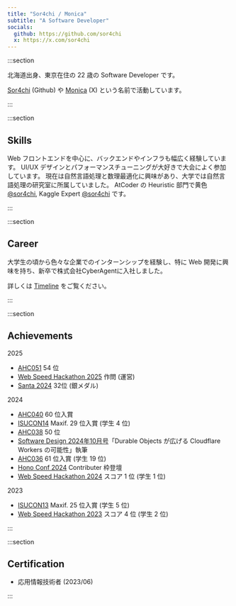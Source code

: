 ```yaml
---
title: "Sor4chi / Monica"
subtitle: "A Software Developer"
socials:
  github: https://github.com/sor4chi
  x: https://x.com/sor4chi
---
```


:::section

北海道出身、東京在住の 22 歳の Software Developer です。

[Sor4chi](https://github.com/sor4chi) (Github) や [Monica](https://x.com/sor4chi) (X) という名前で活動しています。

:::

:::section

## Skills

Web フロントエンドを中心に、バックエンドやインフラも幅広く経験しています。
UI/UX デザインとパフォーマンスチューニングが大好きで大会によく参加しています。
現在は自然言語処理と数理最適化に興味があり、大学では自然言語処理の研究室に所属していました。
AtCoder の Heuristic 部門で黄色 [@sor4chi](https://atcoder.jp/users/sor4chi?contestType=heuristic&graph=rating), Kaggle Expert [@sor4chi](https://www.kaggle.com/sor4chi) です。

:::

:::section

## Career

大学生の頃から色々な企業でのインターンシップを経験し、特に Web 開発に興味を持ち、新卒で株式会社CyberAgentに入社しました。

詳しくは [Timeline](/timeline) をご覧ください。

:::

:::section

## Achievements

2025

- [AHC051](https://atcoder.jp/contests/ahc051) 54 位
- [Web Speed Hackathon 2025](https://github.com/CyberAgentHack/web-speed-hackathon-2025) 作問 (運営)
- [Santa 2024](https://www.kaggle.com/competitions/santa-2024) 32位 (銀メダル)

2024

- [AHC040](https://atcoder.jp/contests/ahc040) 60 位入賞
- [ISUCON14](https://isucon.net/archives/58818382.html) Maxif. 29 位入賞 (学生 4 位)
- [AHC038](https://atcoder.jp/contests/ahc038) 50 位
- [Software Design 2024年10月号](https://gihyo.jp/magazine/SD/archive/2024/202410)「Durable Objects が広げる Cloudflare Workers の可能性」執筆
- [AHC036](https://atcoder.jp/contests/ahc036) 61 位入賞 (学生 19 位)
- [Hono Conf 2024](https://hono.connpass.com/event/319062/) Contributer 枠登壇
- [Web Speed Hackathon 2024](https://github.com/CyberAgentHack/web-speed-hackathon-2024) スコア 1 位 (学生 1 位)

2023

- [ISUCON13](https://isucon.net/archives/57801192.html) Maxif. 25 位入賞 (学生 5 位)
- [Web Speed Hackathon 2023](https://github.com/CyberAgentHack/web-speed-hackathon-2023) スコア 4 位 (学生 2 位)

:::

:::section

## Certification

- 応用情報技術者 (2023/06)

:::
